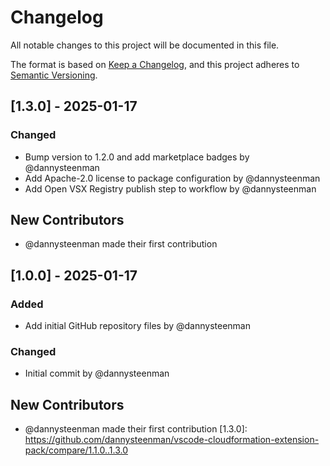 # Changelog

All notable changes to this project will be documented in this file.

The format is based on [Keep a Changelog](https://keepachangelog.com/en/1.0.0/),
and this project adheres to [Semantic Versioning](https://semver.org/spec/v2.0.0.html).

## [1.3.0] - 2025-01-17

### Changed
- Bump version to 1.2.0 and add marketplace badges by @dannysteenman
- Add Apache-2.0 license to package configuration by @dannysteenman
- Add Open VSX Registry publish step to workflow by @dannysteenman

## New Contributors
* @dannysteenman made their first contribution
## [1.0.0] - 2025-01-17

### Added
- Add initial GitHub repository files by @dannysteenman

### Changed
- Initial commit by @dannysteenman

## New Contributors
* @dannysteenman made their first contribution
[1.3.0]: https://github.com/dannysteenman/vscode-cloudformation-extension-pack/compare/1.1.0..1.3.0

<!-- generated by git-cliff -->
